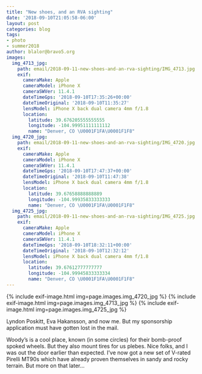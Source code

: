 ```yaml
---
title: "New shoes, and an RVA sighting"
date: '2018-09-10T21:05:58-06:00'
layout: post
categories: blog
tags:
- photo
- summer2018
author: blalor@bravo5.org
images:
  img_4713_jpg:
    path: email/2018-09-11-new-shoes-and-an-rva-sighting/IMG_4713.jpg
    exif:
      cameraMake: Apple
      cameraModel: iPhone X
      cameraSWVer: 11.4.1
      dateTimeGps: '2018-09-10T17:35:26+00:00'
      dateTimeOriginal: '2018-09-10T11:35:27'
      lensModel: iPhone X back dual camera 4mm f/1.8
      location:
        latitude: 39.676205555555555
        longitude: -104.99951111111112
        name: "Denver, CO \U0001F1FA\U0001F1F8"
  img_4720_jpg:
    path: email/2018-09-11-new-shoes-and-an-rva-sighting/IMG_4720.jpg
    exif:
      cameraMake: Apple
      cameraModel: iPhone X
      cameraSWVer: 11.4.1
      dateTimeGps: '2018-09-10T17:47:37+00:00'
      dateTimeOriginal: '2018-09-10T11:47:38'
      lensModel: iPhone X back dual camera 4mm f/1.8
      location:
        latitude: 39.67658888888889
        longitude: -104.99935833333333
        name: "Denver, CO \U0001F1FA\U0001F1F8"
  img_4725_jpg:
    path: email/2018-09-11-new-shoes-and-an-rva-sighting/IMG_4725.jpg
    exif:
      cameraMake: Apple
      cameraModel: iPhone X
      cameraSWVer: 11.4.1
      dateTimeGps: '2018-09-10T18:32:11+00:00'
      dateTimeOriginal: '2018-09-10T12:32:12'
      lensModel: iPhone X back dual camera 4mm f/1.8
      location:
        latitude: 39.67612777777777
        longitude: -104.99945833333334
        name: "Denver, CO \U0001F1FA\U0001F1F8"
---
```


{% include exif-image.html img=page.images.img_4720_jpg %}
{% include exif-image.html img=page.images.img_4713_jpg %}
{% include exif-image.html img=page.images.img_4725_jpg %}

Lyndon Poskitt, Eva Hakansson, and now me. But my sponsorship application must have gotten lost in the mail. 

Woody’s is a cool place, known (in some circles) for their bomb-proof spoked wheels. But they also mount tires for us plebes. Nice folks, and I was out the door earlier than expected. I’ve now got a new set of V-rated Pirelli MT90s which have already proven themselves in sandy and rocky terrain. But more on that later…









